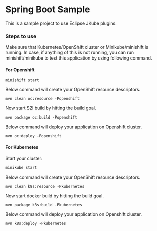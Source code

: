 # Spring Boot Sample

This is a sample project to use Eclipse JKube plugins.

### Steps to use

Make sure that Kubernetes/OpenShift cluster or Minikube/minishift is running. In case, if anything of this is not running, you can
run minishift/minikube to test this application by using following command.



#### For Openshift
```
minishift start
```
Below command will create your OpenShift resource descriptors.
```
mvn clean oc:resource -Popenshift
```

Now start S2I build  by hitting the build goal.
```
mvn package oc:build -Popenshift
```

Below command will deploy your application on Openshift cluster.
```
mvn oc:deploy -Popenshift
```

#### For Kubernetes
Start your cluster:
```
minikube start
```
Below command will create your OpenShift resource descriptors.
```
mvn clean k8s:resource -Pkubernetes
```

Now start docker build  by hitting the build goal.
```
mvn package k8s:build -Pkubernetes
```

Below command will deploy your application on Openshift cluster.
```
mvn k8s:deploy -Pkubernetes
```
